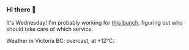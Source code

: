 ### Hi there :wave:

It's Wednesday! I'm probably working for [this bunch](https://github.com/kohofinancial), figuring out who should take care of which service.

Weather in Victoria BC: overcast, at +12°C.
